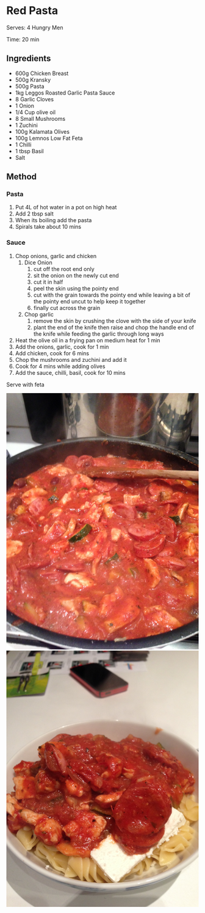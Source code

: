 # Red Pasta

Serves: 4 Hungry Men

Time: 20 min

## Ingredients
* 600g Chicken Breast
* 500g Kransky
* 500g Pasta
* 1kg Leggos Roasted Garlic Pasta Sauce
* 8 Garlic Cloves
* 1 Onion
* 1/4 Cup olive oil
* 8 Small Mushrooms
* 1 Zuchini
* 100g Kalamata Olives
* 100g Lemnos Low Fat Feta
* 1 Chilli
* 1 tbsp Basil
* Salt

## Method
### Pasta
1. Put 4L of hot water in a pot on high heat
1. Add 2 tbsp salt
1. When its boiling add the pasta
1. Spirals take about 10 mins

### Sauce
1. Chop onions, garlic and chicken
    1. Dice Onion 
        1. cut off the root end only
        1. sit the onion on the newly cut end
        1. cut it in half
        1. peel the skin using the pointy end
        1. cut with the grain towards the pointy end while leaving a bit of the pointy end uncut to help keep it together
        1. finally cut across the grain
    1. Chop garlic
        1. remove the skin by crushing the clove with the side of your knife
        1. plant the end of the knife then raise and chop the handle end of the knife while feeding the garlic through long ways
1. Heat the olive oil in a frying pan on medium heat for 1 min
1. Add the onions, garlic, cook for 1 min
1. Add chicken, cook for 6 mins
1. Chop the mushrooms and zuchini and add it
1. Cook for 4 mins while adding olives
1. Add the sauce, chilli, basil, cook for 10 mins

Serve with feta

![Cooking](IMG_1895.JPG)
![Served](IMG_1896.JPG)

